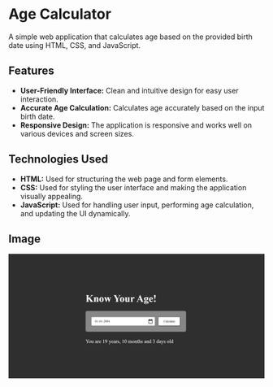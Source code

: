 # Age Calculator

A simple web application that calculates age based on the provided birth date using HTML, CSS, and JavaScript.

## Features

- **User-Friendly Interface:** Clean and intuitive design for easy user interaction.
- **Accurate Age Calculation:** Calculates age accurately based on the input birth date.
- **Responsive Design:** The application is responsive and works well on various devices and screen sizes.

## Technologies Used

- **HTML:** Used for structuring the web page and form elements.
- **CSS:** Used for styling the user interface and making the application visually appealing.
- **JavaScript:** Used for handling user input, performing age calculation, and updating the UI dynamically.

## Image

![Image](https://github.com/alfiyafatima09/Age-Calculator/blob/master/Age_calculator%20img.png)



